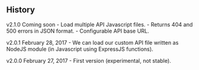 ## History

v2.1.0 Coming soon
	- Load multiple API Javascript files.
	- Returns 404 and 500 errors in JSON format.
	- Configurable API base URL. 

v2.0.1 February 28, 2017
	- We can load our custom API file written as NodeJS module (in Javascript using ExpressJS functions).

v2.0.0 February 27, 2017
	- First version (experimental, not stable).
